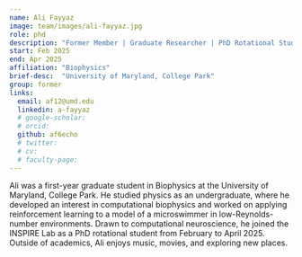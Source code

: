 ```yaml
---
name: Ali Fayyaz
image: team/images/ali-fayyaz.jpg
role: phd
description: "Former Member | Graduate Researcher | PhD Rotational Student"
start: Feb 2025
end: Apr 2025
affiliation: "Biophysics"
brief-desc:  "University of Maryland, College Park"
group: former
links:
  email: af12@umd.edu
  linkedin: a-fayyaz
  # google-scholar: 
  # orcid: 
  github: af6echo
  # twitter:   
  # cv: 
  # faculty-page: 
---
```

Ali was a first-year graduate student in Biophysics at the University of Maryland, College Park. He studied physics as an undergraduate, where he developed an interest in computational biophysics and worked on applying reinforcement learning to a model of a microswimmer in low-Reynolds-number environments. Drawn to computational neuroscience, he joined the INSPIRE Lab as a PhD rotational student from February to April 2025. Outside of academics, Ali enjoys music, movies, and exploring new places.